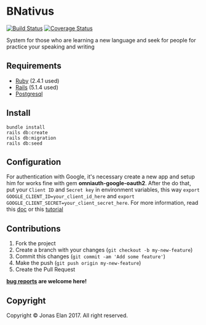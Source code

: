 # BNativus

[![Build Status](https://travis-ci.org/jonaselan/BNativus.svg?branch=master)](https://travis-ci.org/jonaselan/BNativus)
[![Coverage Status](https://coveralls.io/repos/github/jonaselan/BNativus/badge.svg)](https://coveralls.io/github/jonaselan/BNativus)

System for those who are learning a new language and seek for people for practice your speaking and writing

## Requirements

* [Ruby](https://www.ruby-lang.org) (2.4.1 used)
* [Rails](http://rubyonrails.org/)  (5.1.4 used)
* [Postgresql](https://www.postgresql.org/)

## Install

```
bundle install
rails db:create
rails db:migration
rails db:seed
```

## Configuration

For authentication with Google, it's necessary create a new app and setup him for works fine with gem **omniauth-google-oauth2**. After the do that, put your `Client ID` and `Secret key` in environment variables, this way `export GOOGLE_CLIENT_ID=your_client_id_here` and `export GOOGLE_CLIENT_SECRET=your_client_secret_here`. For more information, read this [doc](https://github.com/zquestz/omniauth-google-oauth2) or this [tutorial](https://www.interexchange.org/articles/engineering/lets-devise-google-oauth-login/#setting-everything-up)

## Contributions

1. Fork the project
2. Create a branch with your changes (`git checkout -b my-new-feature`)
3. Commit this changes (`git commit -am 'Add some feature'`)
4. Make the push (`git push origin my-new-feature`)
5. Create the Pull Request

**[bug reports](https://github.com/jonaselan/bnativus/issues) are welcome here!**
<!-- **Tested code only Apenas código testado será aceito** -->

## Copyright

Copyright © Jonas Elan 2017. All right reserved.
